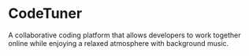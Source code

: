 # CodeTuner
 A collaborative coding platform that allows developers to work together online while enjoying a relaxed atmosphere with background music.
